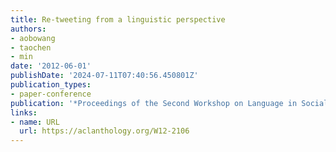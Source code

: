 ```yaml
---
title: Re-tweeting from a linguistic perspective
authors:
- aobowang
- taochen
- min
date: '2012-06-01'
publishDate: '2024-07-11T07:40:56.450801Z'
publication_types:
- paper-conference
publication: '*Proceedings of the Second Workshop on Language in Social Media*'
links:
- name: URL
  url: https://aclanthology.org/W12-2106
---
```


